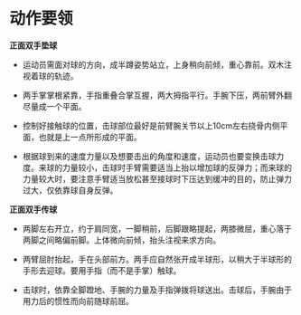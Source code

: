 



# 动作要领

**正面双手垫球**

* 运动员需面对球的方向，成半蹲姿势站立，上身稍向前倾，重心靠前。双木注视着球的轨迹。

* 两手掌掌根紧靠，手指重叠合掌互握，两大拇指平行。手腕下压，两前臂外翻尽量成一个平面。

* 控制好接触球的位置，击球部位最好是前臂腕关节以上10cm左右挠骨内侧平面，也就是上一点所形成的平面。

* 根据球到来的速度力量以及想要击出的角度和速度，运动员也要变换击球力度。来球的力量较小，击球时手臂需要适当上抬以增加球的反弹力；而来球的力量较大时，要注意手臂适当放松甚至接球时下压达到缓冲的目的，防止弹力过大，仅依靠球自身反弹。

**正面双手传球**

* 两脚左右开立，约于肩同宽，一脚稍前，后脚跟略提起，两膝微屈，重心落于两脚之间略偏前脚。上体微向前倾，抬头注视来求方向。

* 两臂屈肘抬起，手在头部前方。两手应自然张开成半球形，以稍大于半球形的手形去迎球。要用手指（而不是手掌）触球。

* 击球时，依靠全脚蹬地、手腕的力量及手指弹拨将球送出。击球后，手腕由于用力后的惯性而向前随球前屈。